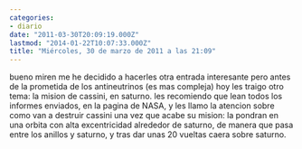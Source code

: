 ```yaml
---
categories:
- diario
date: "2011-03-30T20:09:19.000Z"
lastmod: "2014-01-22T10:07:33.000Z"
title: "Miércoles, 30 de marzo de 2011 a las 21:09"
---
```


bueno miren me he decidido a hacerles otra entrada interesante pero antes de la prometida de los antineutrinos (es mas compleja) hoy les traigo otro tema: la mision de cassini, en saturno. les recomiendo que lean todos los informes enviados, en la pagina de NASA, y les llamo la atencion  sobre como van a destruir cassini una vez que acabe su mision: la pondran en una orbita con alta excentricidad alrededor de saturno, de manera que pasa entre los anillos y saturno, y tras dar unas 20 vueltas caera sobre saturno.